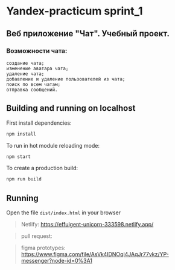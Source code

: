# Yandex-practicum sprint_1
## Веб приложение "Чат". Учебный проект.
### Возможности чата:
```
создание чата;
изменение аватара чата;
удаление чата;
добавление и удаление пользователей из чата;
поиск по всем чатам;
отправка сообщений.
```

## Building and running on localhost
First install dependencies:


```sh
npm install
```

To run in hot module reloading mode:

```sh
npm start
```

To create a production build:

```sh
npm run build
```

## Running

Open the file `dist/index.html` in your browser

> Netlify:
https://effulgent-unicorn-333598.netlify.app/

> pull request: 

> figma prototypes: https://www.figma.com/file/AsVk4IDNOqi4JAqJr77vkz/YP-messenger?node-id=0%3A1
